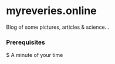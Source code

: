 # myreveries.online

Blog of some pictures, articles & science...

### Prerequisites
$ A minute of your time
